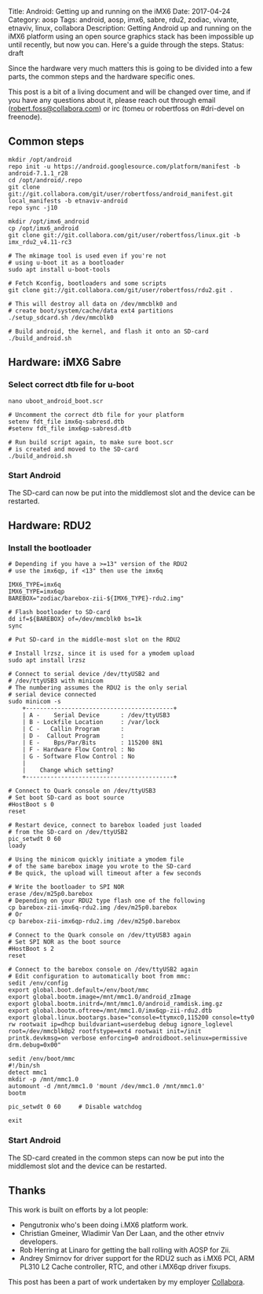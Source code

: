 Title: Android: Getting up and running on the iMX6
Date: 2017-04-24
Category: aosp
Tags: android, aosp, imx6, sabre, rdu2, zodiac, vivante, etnaviv, linux, collabora
Description: Getting Android up and running on the iMX6 platform using an open source graphics stack has been impossible up until recently, but now you can. Here's a guide through the steps.
Status: draft

Since the hardware very much matters this is going to be divided into a few parts, the common steps and the hardware specific ones.

This post is a bit of a living document and will be changed over time, and if you have any questions about it, please reach out through email (robert.foss@collabora.com) or irc (tomeu or robertfoss on #dri-devel on freenode).

## Common steps

    mkdir /opt/android
    repo init -u https://android.googlesource.com/platform/manifest -b android-7.1.1_r28
    cd /opt/android/.repo
    git clone git://git.collabora.com/git/user/robertfoss/android_manifest.git local_manifests -b etnaviv-android
    repo sync -j10

    mkdir /opt/imx6_android
    cp /opt/imx6_android
    git clone git://git.collabora.com/git/user/robertfoss/linux.git -b imx_rdu2_v4.11-rc3

    # The mkimage tool is used even if you're not
    # using u-boot it as a bootloader
    sudo apt install u-boot-tools

    # Fetch Kconfig, bootloaders and some scripts
    git clone git://git.collabora.com/git/user/robertfoss/rdu2.git .

    # This will destroy all data on /dev/mmcblk0 and
    # create boot/system/cache/data ext4 partitions 
    ./setup_sdcard.sh /dev/mmcblk0
    
    # Build android, the kernel, and flash it onto an SD-card
    ./build_android.sh


## Hardware: iMX6 Sabre

### Select correct dtb file for u-boot

    nano uboot_android_boot.scr

    # Uncomment the correct dtb file for your platform
    setenv fdt_file imx6q-sabresd.dtb
    #setenv fdt_file imx6qp-sabresd.dtb
    
    # Run build script again, to make sure boot.scr
    # is created and moved to the SD-card
    ./build_android.sh

    
### Start Android

The SD-card can now be put into the middlemost slot and
the device can be restarted.


## Hardware: RDU2
### Install the bootloader

    # Depending if you have a >=13" version of the RDU2
    # use the imx6qp, if <13" then use the imx6q
    
    IMX6_TYPE=imx6q
    IMX6_TYPE=imx6qp
    BAREBOX="zodiac/barebox-zii-${IMX6_TYPE}-rdu2.img"
    
    # Flash bootloader to SD-card
    dd if=${BAREBOX} of=/dev/mmcblk0 bs=1k
    sync

    # Put SD-card in the middle-most slot on the RDU2
    
    # Install lrzsz, since it is used for a ymodem upload
    sudo apt install lrzsz

    # Connect to serial device /dev/ttyUSB2 and
    # /dev/ttyUSB3 with minicom
    # The numbering assumes the RDU2 is the only serial
    # serial device connected
    sudo minicom -s
        +------------------------------------------+
        | A -    Serial Device      : /dev/ttyUSB3
        | B - Lockfile Location     : /var/lock
        | C -   Callin Program      :
        | D -  Callout Program      :
        | E -    Bps/Par/Bits       : 115200 8N1
        | F - Hardware Flow Control : No
        | G - Software Flow Control : No
        |
        |    Change which setting?
        +------------------------------------------+ 
     
    # Connect to Quark console on /dev/ttyUSB3
    # Set boot SD-card as boot source 
    #HostBoot s 0
    reset
    
    # Restart device, connect to barebox loaded just loaded
    # from the SD-card on /dev/ttyUSB2
    pic_setwdt 0 60
    loady
    
    # Using the minicom quickly initiate a ymodem file
    # of the same barebox image you wrote to the SD-card
    # Be quick, the upload will timeout after a few seconds
    
    # Write the bootloader to SPI NOR
    erase /dev/m25p0.barebox
    # Depending on your RDU2 type flash one of the following
    cp barebox-zii-imx6q-rdu2.img /dev/m25p0.barebox
    # Or
    cp barebox-zii-imx6qp-rdu2.img /dev/m25p0.barebox
    
    # Connect to the Quark console on /dev/ttyUSB3 again
    # Set SPI NOR as the boot source
    #HostBoot s 2
    reset
    
    # Connect to the barebox console on /dev/ttyUSB2 again
    # Edit configuration to automatically boot from mmc:
    sedit /env/config
    export global.boot.default=/env/boot/mmc
    export global.bootm.image=/mnt/mmc1.0/android_zImage
    export global.bootm.initrd=/mnt/mmc1.0/android_ramdisk.img.gz
    export global.bootm.oftree=/mnt/mmc1.0/imx6qp-zii-rdu2.dtb
    export global.linux.bootargs.base="console=ttymxc0,115200 console=tty0 rw rootwait ip=dhcp buildvariant=userdebug debug ignore_loglevel root=/dev/mmcblk0p2 rootfstype=ext4 rootwait init=/init printk.devkmsg=on verbose enforcing=0 androidboot.selinux=permissive drm.debug=0x00"

    sedit /env/boot/mmc
    #!/bin/sh
    detect mmc1
    mkdir -p /mnt/mmc1.0
    automount -d /mnt/mmc1.0 'mount /dev/mmc1.0 /mnt/mmc1.0'
    bootm

    pic_setwdt 0 60     # Disable watchdog

    exit

### Start Android

The SD-card created in the common steps can now be put into
the middlemost slot and the device can be restarted.

## Thanks

This work is built on efforts by a lot people:

  * Pengutronix who's been doing i.MX6 platform work.
  * Christian Gmeiner, Wladimir Van Der Laan, and the other etnviv developers.
  * Rob Herring at Linaro for getting the ball rolling with AOSP for Zii.
  * Andrey Smirnov for driver support for the RDU2 such as i.MX6 PCI, ARM PL310 L2 Cache controller, RTC, and other i.MX6qp driver fixups.

This post has been a part of work undertaken by my employer [Collabora](http://www.collabora.com).

